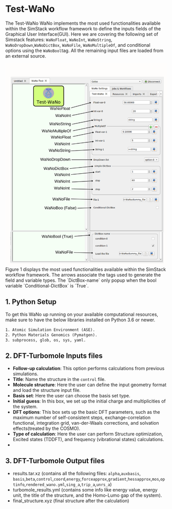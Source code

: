 # Test-WaNo

The Test-WaNo WaNo implements the most used functionalities available within the SimStack workflow framework to define the inputs fields of the Graphical User Interface(GUI). Here we are covering the following set of Simstack features: `WaNoFloat`, `WaNoInt`, `WaNoString`, `WaNoDropDown`,`WaNoDictBox`, `WaNoFile`, `WaNoMultipleOf`, and conditional options using the `WaNoBool`tag. All the remaining input files are loaded from an external source.

<img src="Test-WaNo-GUI.png" alt="drawing" width="700"/>
Figure 1 displays the most used functionalities available within the SimStack workflow framework. The arrows associate the tags used to generate the field and variable types. The `DictBox-name` only popup when the bool variable `Conditional-DictBox` is `True`. 

## 1. Python Setup
To get this WaNo up running on your available computational resources, make sure to have the below libraries installed on Python 3.6 or newer.

```
1. Atomic Simulation Environment (ASE).
2. Python Materials Genomics (Pymatgen).
3. subprocess, glob, os, sys, yaml. 
```

## 2. DFT-Turbomole Inputs files 
- **Follow-up calculation**: This option performs calculations from previous simulations.
- **Title**: Name the structure in the `control` file.
- **Molecule structure**: Here the user can define the input geometry format and load the structure input file.
- **Basis set**: Here the user can choose the basis set type.
- **Initial guess**: In this box, we set up the initial charge and multiplicities of the system.
- **DFT options**: This box sets up the basic DFT parameters, such as the maximum number of self-consistent steps, exchange-correlation functional, integration grid, van-der-Waals corrections, and solvation effects(treated by the COSMO). 
- **Type of calculation**: Here the user can perform Structure optimization, Excited states (TDDFT), and frequency (vibrational states) calculations. 
- 
## 3. DFT-Turbomole Output files 
   - results.tar.xz (contains all the following files: `alpha`,`auxbasis`, `basis`,`beta`,`control`,`coord`,`energy`,`forceapprox`,`gradient`,`hessapprox`,`mos`,`optinfo`,`rendered_wano.yml`,`sing_a`,`trip_a`,`unrs_a`)
   - turbomole_results.yml (contains some info like energy value, energy unit, the title of the structure, and the Homo-Lumo gap of the system).
   - final_structure.xyz (final structure after the calculation)



